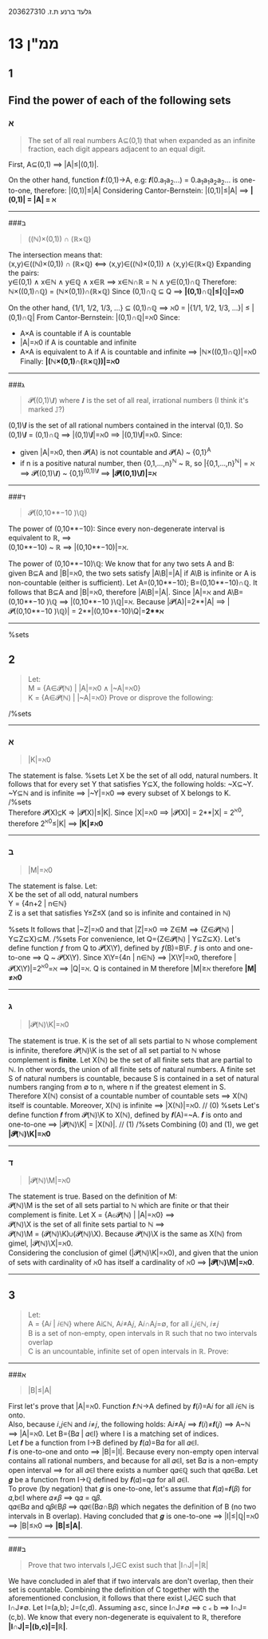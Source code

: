 גלעד ברנע ת.ז. 203627310
# ממ"ן 13
## 1
**Find the power of each of the following sets**
---

### א
> The set of all real numbers A⊆(0,1) that when expanded as an infinite fraction, each digit appears adjacent to an equal digit.

First, A⊆(0,1) ⟹ |A|≤|(0,1)|.

On the other hand, function 𝒇:(0,1)→A, e.g: 𝒇(0.a<sub>1</sub>a<sub>2</sub>...) = 0.a<sub>1</sub>a<sub>1</sub>a<sub>2</sub>a<sub>2</sub>... is one-to-one, therefore:
|(0,1)|≤|A|
Considering Cantor-Bernstein: |(0,1)|≤|A| ⟹ **|(0,1)| = |A| = ℵ**

---
###ב
> ((ℕ)×(0,1)) ∩ (ℝ×ℚ)

The intersection means that:  
⟨x,y⟩∈((ℕ)×(0,1)) ∩ (ℝ×ℚ) ⟺ ⟨x,y⟩∈((ℕ)×(0,1)) ∧ ⟨x,y⟩∈(ℝ×ℚ)
Expanding the pairs:  
y∈(0,1) ∧ x∈ℕ ∧ y∈ℚ ∧ x∈ℝ ⟹ x∈ℕ∩ℝ = ℕ ∧ y∈(0,1)∩ℚ
Therefore:  
ℕ×((0,1)∩ℚ) = (ℕ×(0,1))∩(ℝ×ℚ)
Since (0,1)∩ℚ ⊆ Q ⟹ **|(0,1)∩ℚ|≤|ℚ|=ℵ0**

On the other hand, 
{1/1, 1/2, 1/3, ...} ⊆ (0,1)∩ℚ ⟹ ℵ0 = |{1/1, 1/2, 1/3, ...}| ≤ |(0,1)∩ℚ|
From Cantor-Bernstein: |(0,1)∩ℚ|=ℵ0
Since:  
- A×A is countable if A is countable  
- |A|=ℵ0 if A is countable and infinite  
- A×A is equivalent to A if A is countable and infinite
⟹
|ℕ×((0,1)∩ℚ)|=ℵ0 
Finally:
**|(ℕ×(0,1)∩(ℝ×ℚ))|=ℵ0**

---
###ג
> 𝓟((0,1)\\𝑰) where 𝑰 is the set of all real, irrational numbers (I think it's marked 𝕁?)

(0,1)\\𝑰 is the set of all rational numbers contained in the interval (0,1).
So (0,1)\\𝑰 = (0,1)∩ℚ ⟹ |(0,1)\\𝑰|=ℵ0 ⟹ |(0,1)\\𝑰|=ℵ0.
Since:  
- given |A|=ℵ0, then 𝓟(A) is not countable and 𝓟(A) ~ {0,1}<sup>A</sup>  
- if n is a positive natural number, then {0,1,...,n}<sup>ℕ</sup> ~ ℝ, so |{0,1,...,n}<sup>ℕ</sup>| = ℵ
⟹
𝓟((0,1)\\𝑰) ~ {0,1}<sup>(0,1)\\𝑰</sup> ⟹ **|𝓟((0,1)\\𝑰)|=ℵ**
---
###ד
> 𝓟((0,10**−10 )\\ℚ)

The power of (0,10**−10):
Since every non-degenerate interval is equivalent to ℝ, ⟹  
(0,10**−10) ~ ℝ ⟹ |(0,10**−10)|=ℵ.

The power of (0,10**−10)\\ℚ:
We know that for any two sets A and B:  
given B⊆A and |B|=ℵ0, the two sets satisfy |A\B|=|A| if A\B is infinite or A is non-countable (either is sufficient). 
Let A=(0,10**−10); B=(0,10**−10)∩ℚ. It follows that B⊆A and |B|=ℵ0, therefore |A\B|=|A|.
Since |A|=ℵ and A\B=(0,10**−10 )\\ℚ ⟹ |(0,10**−10 )\\ℚ|=ℵ.
Because |𝓟(A)|=2**|A| ⟹ |𝓟((0,10**−10 )\\ℚ)| = 2**|(0,10**-10)\\Q|=__2**ℵ__ 

--- 
%sets
## 2
> Let:  
> M = {A∈𝓟(ℕ) | |A|=ℵ0 ∧ |~A|=ℵ0}  
> K = {A∈𝓟(ℕ) | |~A|=ℵ0}
> Prove or disprove the following:

/%sets

---
### א
> |K|=ℵ0

The statement is false.
%sets
Let X be the set of all odd, natural numbers. It follows that for every set Y that satisfies Y⊆X, the following holds: ~X⊆~Y.
~Y⊆ℕ and is infinite ⟹ |~Y|=ℵ0 ⟹ every subset of X belongs to K.  
/%sets  
Therefore 𝓟(X)⊆K ⇒ |𝓟(X)|≤|K|.
Since |X|=ℵ0 ⟹ |𝓟(X)| = 2**|X| = 2<sup>ℵ0</sup>, therefore 2<sup>ℵ0</sup>≤|K| ⟹ __|K|≠ℵ0__ 

---
### ב
> |M|=ℵ0

The statement is false.
Let:  
X be the set of all odd, natural numbers  
Y = {4n+2 | n∈ℕ}  
Z is a set that satisfies Y≤Z≤X (and so is infinite and contained in ℕ)

%sets
It follows that |~Z|=ℵ0 and that |Z|=ℵ0 ⟹ Z∈M ⟹ {Z∈𝓟(ℕ) | Y⊆Z⊆X}⊆M.
/%sets
For convenience, let Q={Z∈𝓟(ℕ) | Y⊆Z⊆X}.
Let's define function 𝒇 from Q to 𝓟(X\\Y), defined by 𝒇(B)=B\\F. 𝒇 is onto and one-to-one ⟹ Q ~ 𝓟(X\\Y).
Since X\\Y={4n | n∈ℕ} ⟹ |X\\Y|=ℵ0, therefore |𝓟(X\\Y)|=2<sup>ℵ0</sup>=ℵ ⟹ |Q|=ℵ.
Q is contained in M therefore |M|≥ℵ therefore __|M|≠ℵ0__

---
### ג
> |𝓟(ℕ)\\K|=ℵ0

The statement is true.
K is the set of all sets partial to ℕ whose complement is infinite, therefore 𝓟(ℕ)\\K is the set of all set partial to ℕ whose complement is __finite__.
Let X(ℕ) be the set of all finite sets that are partial to ℕ. In other words, the union of all finite sets of natural numbers.
A finite set S of natural numbers is countable, because S is contained in a set of natural numbers ranging from ∅ to n, where n if the greatest element in S.
Therefore X(ℕ) consist of a countable number of countable sets ⟹ X(ℕ) itself is countable.
Moreover, X(ℕ) is infinite ⟹ |X(ℕ)|=ℵ0. // (0)
%sets
Let's define function 𝒇 from 𝓟(ℕ)\\K to X(ℕ), defined by 𝒇(A)=~A. 𝒇 is onto and one-to-one ⟹ |𝓟(ℕ)\\K| = |X(ℕ)|. // (1)
/%sets
Combining (0) and (1), we get __|𝓟(ℕ)\\K|=ℵ0__
 
---
### ד
> |𝓟(ℕ)\\M|=ℵ0

The statement is true.
Based on the definition of M:  
𝓟(ℕ)\\M is the set of all sets partial to ℕ which are finite or that their complement is finite.
Let X = {A∈𝓟(ℕ) | |A|=ℵ0} ⟹  
𝓟(ℕ)\\X is the set of all finite sets partial to ℕ ⟹  
𝓟(ℕ)\\M = (𝓟(ℕ)\\K)∪(𝓟(ℕ)\\X).
Because 𝓟(ℕ)\\X is the same as X(ℕ) from gimel, |𝓟(ℕ)\\X|=ℵ0.  
Considering the conclusion of gimel (|𝓟(ℕ)\\K|=ℵ0), and given that the union of sets with cardinality of ℵ0 has itself a cardinality of ℵ0 ⟹ __|𝓟(ℕ)\\M|=ℵ0__.

---

## 3
> Let:  
> A = {A𝑖 | 𝑖∈ℕ} where Ai⊆ℕ, A𝑖≠A𝑗, A𝑖∩A𝑗=∅, for all 𝑖,𝑗∈ℕ, 𝑖≠𝑗  
> B is a set of non-empty, open intervals in ℝ such that no two intervals overlap  
> C is an uncountable, infinite set of open intervals in ℝ.
> Prove: 

---
###א 
> |B|≤|A|

First let's prove that |A|=ℵ0.
Function 𝒇:ℕ→A defined by 𝒇(𝑖)=A𝑖 for all 𝑖∈ℕ is onto.  
Also, because 𝑖,𝑗∈ℕ and 𝑖≠𝑗, the following holds: A𝑖≠A𝑗 ⟹ 𝒇(𝑖)≠𝒇(𝑗) ⟹ A~ℕ ⟹ |A|=ℵ0.
Let B={B𝛼 | 𝛼∈I} where I is a matching set of indices.  
Let 𝒇 be a function from I→B defined by 𝒇(𝛼)=B𝛼 for all 𝛼∈I.  
𝒇 is one-to-one and onto ⟹ |B|=|I|.
Because every non-empty open interval contains all rational numbers, and because for all 𝛼∈I, set B𝛼 is a non-empty open interval ⟹ for all 𝛼∈I there exists a number q𝛼∈ℚ such that q𝛼∈B𝛼.
Let 𝒈 be a function from I→ℚ defined by 𝒇(𝛼)=q𝛼 for all 𝛼∈I.  
To prove (by negation) that 𝒈 is one-to-one, let's assume that 𝒇(𝛼)=𝒇(𝛽) for 𝛼,b∈I where 𝛼≠𝛽 ⟹ q𝛼 = q𝛽.  
q𝛼∈B𝛼 and q𝛽∈B𝛽 ⟹ q𝛼∈(B𝛼∩B𝛽) which negates the definition of B (no two intervals in B overlap).
Having concluded that 𝒈 is one-to-one ⟹ |I|≤|ℚ|=ℵ0 ⟹ |B|≤ℵ0 ⟹ __|B|≤|A|__.

---
###ב 
> Prove that two intervals I,J∈C exist such that |I∩J|=|ℝ|

We have concluded in alef that if two intervals are don't overlap, then their set is countable.
Combining the definition of C together with the aforementioned conclusion, it follows that there exist I,J∈C such that I∩J≠∅.
Let I=(a,b); J=(c,d). Assuming a≤c, since I∩J≠∅ ⟹ c﹤b ⟹ I∩J=(c,b).
We know that every non-degenerate is equivalent to ℝ, therefore __|I∩J|=|(b,c)|=|ℝ|__.